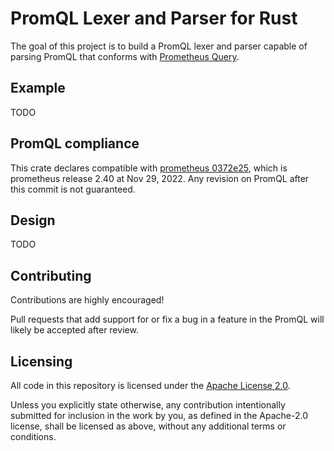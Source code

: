 # PromQL Lexer and Parser for Rust

The goal of this project is to build a PromQL lexer and parser capable of
parsing PromQL that conforms with [Prometheus Query][querying-prometheus].

## Example

TODO

## PromQL compliance

This crate declares compatible with [prometheus 0372e25][prom-0372e25], which is
prometheus release 2.40 at Nov 29, 2022. Any revision on PromQL after this
commit is not guaranteed.

## Design

TODO

## Contributing

Contributions are highly encouraged!

Pull requests that add support for or fix a bug in a feature in the PromQL will
likely be accepted after review.

## Licensing

All code in this repository is licensed under the [Apache License 2.0](LICENSE).

Unless you explicitly state otherwise, any contribution intentionally submitted
for inclusion in the work by you, as defined in the Apache-2.0 license, shall be
licensed as above, without any additional terms or conditions.

[prom-0372e25]: https://github.com/prometheus/prometheus/tree/0372e259baf014bbade3134fd79bcdfd8cbdef2c
[querying-prometheus]: https://prometheus.io/docs/prometheus/latest/querying/basics/
